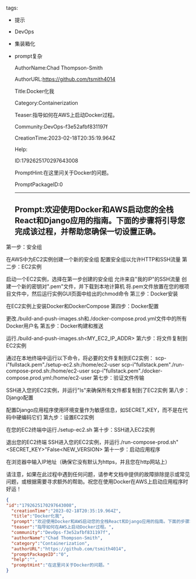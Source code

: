   tags: 
- 提示
- DevOps
- 集装箱化
- prompt复杂

  AuthorName:Chad Thompson-Smith

  AuthorURL:https://github.com/tsmith4014

  Title:Docker化我

  Category:Containerization

  Teaser:指导如何在AWS上启动Docker过程。

  Community:DevOps-f3e52afbf831197f

  CreationTime:2023-02-18T20:35:19.964Z

  Help:

  ID:1792625170297643008

  PromptHint:在这里问关于Docker的问题。

  PromptPackageID:0

  ---

  ## Prompt:欢迎使用Docker和AWS启动您的全栈React和Django应用的指南。下面的步骤将引导您完成该过程，并帮助您确保一切设置正确。

第一步：安全组

在AWS中为EC2实例创建一个新的安全组
配置安全组以允许HTTP和SSH流量
第二步：EC2实例

启动一个EC2实例，选择在第一步创建的安全组
允许来自"我的IP"的SSH流量
创建一个新的密钥对".pem"文件，并下载到本地计算机
将.pem文件放置在您的根项目文件中，然后运行实例GUI页面中给出的chmod命令
第三步：Docker安装

在EC2实例上安装Docker和DockerCompose
第四步：Docker配置

更改./build-and-push-images.sh和./docker-compose.prod.yml文件中的所有Docker用户名
第五步：Docker构建和推送

运行./build-and-push-images.sh<MY_EC2_IP_ADDR><aVERSIONyouwant>
第六步：将文件复制到EC2实例

通过在本地终端中运行以下命令，将必要的文件复制到EC2实例：
scp-i"fullstack.pem"./setup-ec2.sh<yourec2instancename>:/home/ec2-user
scp-i"fullstack.pem"./run-compose-prod.sh<yourec2instancename>:/home/ec2-user
scp-i"fullstack.pem"./docker-compose.prod.yml<yourec2instancename>:/home/ec2-user
第七步：验证文件传输

SSH进入您的EC2实例，并运行"ls"来确保所有文件都复制到了EC2实例
第八步：Django配置

配置Django应用程序使用环境变量作为敏感信息，如SECRET_KEY，而不是在代码中硬编码它们
第九步：设置EC2实例

在您的EC2终端中运行./setup-ec2.sh
第十步：SSH进入EC2实例

退出您的EC2终端
SSH进入您的EC2实例，并运行./run-compose-prod.sh"<SECRET_KEY>"False<NEW_VERSION>
第十一步：启动应用程序

在浏览器中输入IP地址（确保它没有默认为https，并且您在http网站上）

请注意，如果在此过程中遇到任何问题，请参考文档中提供的故障排除提示或常见问题，或根据需要寻求额外的帮助。祝您在使用Docker在AWS上启动应用程序时好运！

  ```json
  {
  "id":"1792625170297643008",
    "creationTime":"2023-02-18T20:35:19.964Z",
    "title":"Docker化我",
    "prompt":"欢迎使用Docker和AWS启动您的全栈React和Django应用的指南。下面的步骤将引导您完成该过程，并帮助您确保一切设置正确。\n\n第一步：安全组\n\n在AWS中为EC2实例创建一个新的安全组\n配置安全组以允许HTTP和SSH流量\n第二步：EC2实例\n\n启动一个EC2实例，选择在第一步创建的安全组\n允许来自\"我的IP\"的SSH流量\n创建一个新的密钥对\".pem\"文件，并下载到本地计算机\n将.pem文件放置在您的根项目文件中，然后运行实例GUI页面中给出的chmod命令\n第三步：Docker安装\n\n在EC2实例上安装Docker和DockerCompose\n第四步：Docker配置\n\n更改./build-and-push-images.sh和./docker-compose.prod.yml文件中的所有Docker用户名\n第五步：Docker构建和推送\n\n运行./build-and-push-images.sh<MY_EC2_IP_ADDR><aVERSIONyouwant>\n第六步：将文件复制到EC2实例\n\n通过在本地终端中运行以下命令，将必要的文件复制到EC2实例：\nscp-i\"fullstack.pem\"./setup-ec2.sh<yourec2instancename>:/home/ec2-user\nscp-i\"fullstack.pem\"./run-compose-prod.sh<yourec2instancename>:/home/ec2-user\nscp-i\"fullstack.pem\"./docker-compose.prod.yml<yourec2instancename>:/home/ec2-user\n第七步：验证文件传输\n\nSSH进入您的EC2实例，并运行\"ls\"来确保所有文件都复制到了EC2实例\n第八步：Django配置\n\n配置Django应用程序使用环境变量作为敏感信息，如SECRET_KEY，而不是在代码中硬编码它们\n第九步：设置EC2实例\n\n在您的EC2终端中运行./setup-ec2.sh\n第十步：SSH进入EC2实例\n\n退出您的EC2终端\nSSH进入您的EC2实例，并运行./run-compose-prod.sh\"<SECRET_KEY>\"False<NEW_VERSION>\n第十一步：启动应用程序\n\n在浏览器中输入IP地址（确保它没有默认为https，并且您在http网站上）\n\n请注意，如果在此过程中遇到任何问题，请参考文档中提供的故障排除提示或常见问题，或根据需要寻求额外的帮助。祝您在使用Docker在AWS上启动应用程序时好运！",
    "teaser":"指导如何在AWS上启动Docker过程。",
    "community":"DevOps-f3e52afbf831197f",
    "authorName":"Chad Thompson-Smith",
    "category":"Containerization",
    "authorURL":"https://github.com/tsmith4014",
    "promptPackageID":"0",
    "help":"",
    "promptHint":"在这里问关于Docker的问题。"
  }
  ```
